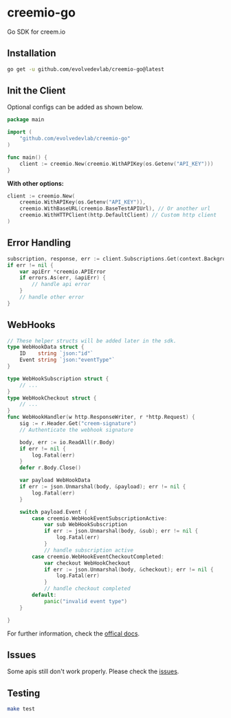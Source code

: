 # creemio-go

Go SDK for creem.io

## Installation

```sh
go get -u github.com/evolvedevlab/creemio-go@latest
```

## Init the Client

Optional configs can be added as shown below.

```go
package main

import (
    "github.com/evolvedevlab/creemio-go"
)

func main() {
    client := creemio.New(creemio.WithAPIKey(os.Getenv("API_KEY")))
}
```

**With other options:**

```go
client := creemio.New(
    creemio.WithAPIKey(os.Getenv("API_KEY")),
    creemio.WithBaseURL(creemio.BaseTestAPIUrl), // Or another url
    creemio.WithHTTPClient(http.DefaultClient) // Custom http client
)
```

## Error Handling

```go
subscription, response, err := client.Subscriptions.Get(context.Background(), "1")
if err != nil {
    var apiErr *creemio.APIError
	if errors.As(err, &apiErr) {
		// handle api error
	}
    // handle other error
}
```

## WebHooks

```go
// These helper structs will be added later in the sdk.
type WebHookData struct {
    ID    string `json:"id"`
    Event string `json:"eventType"`
}

type WebHookSubscription struct {
    // ...
}
type WebHookCheckout struct {
    // ...
}
func WebHookHandler(w http.ResponseWriter, r *http.Request) {
    sig := r.Header.Get("creem-signature")
    // Authenticate the webhook signature

    body, err := io.ReadAll(r.Body)
	if err != nil {
		log.Fatal(err)
	}
	defer r.Body.Close()

	var payload WebHookData
	if err := json.Unmarshal(body, &payload); err != nil {
		log.Fatal(err)
	}

    switch payload.Event {
	    case creemio.WebHookEventSubscriptionActive:
            var sub WebHookSubscription
            if err := json.Unmarshal(body, &sub); err != nil {
                log.Fatal(err)
            }
	    	// handle subscription active
    	case creemio.WebHookEventCheckoutCompleted:
            var checkout WebHookCheckout
            if err := json.Unmarshal(body, &checkout); err != nil {
                log.Fatal(err)
            }
		    // handle checkout completed
	    default:
	    	panic("invalid event type")
	}

}
```

For further information, check the [offical docs](https://docs.creem.io/learn/webhooks).

## Issues

Some apis still don't work properly. Please check the [issues](https://github.com/evolvedevlab/creemio-go/issues).

## Testing

```sh
make test
```
